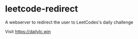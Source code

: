 # leetcode-redirect
A webserver to redirect the user to LeetCodes's daily challenge

Visit https://dailylc.win
